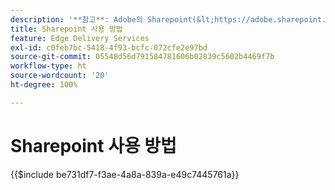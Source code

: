 ```yaml
---
description: '**참고**: Adobe의 Sharepoint(&lt;https://adobe.sharepoint.com&gt;)를 사용하는 프로젝트의 경우, 여기에서 계속하십시오.'
title: Sharepoint 사용 방법
feature: Edge Delivery Services
exl-id: c0feb7bc-5418-4f93-bcfc-072cfe2e97bd
source-git-commit: 05548d56d791584781606b02839c5602b4469f7b
workflow-type: ht
source-wordcount: '20'
ht-degree: 100%

---
```


# Sharepoint 사용 방법

{{$include be731df7-f3ae-4a8a-839a-e49c7445761a}}
